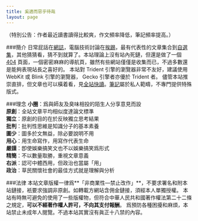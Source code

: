 ```yaml
---
title: 奚適而惡乎待哉
layout: page
---
```

（特別公告：作者最近讀書讀得比較爽，作文頻率降低，筆記頻率提高。）

###簡介
日常屁話在[網誌](/categories#網誌)，電腦技術討論在[挨踢](/categories#挨踢)，最有代表性的文章集合到[自選集](/categories#自選集)，其他猜猜看，猜不到就算了。本站理論上沒有站內死鏈，但還是做了一個 [404](/404) 頁面，一個密密麻麻的導航頁，雖然有些網站僅僅是收集而已，不過多數還是能夠表現站長之喜好的。
本站對 Trident 引擎的瀏覽器非常不友好，建議使用 WebKit 或 Blink 引擎的瀏覽器， Gecko 引擎者亦優於 Trident 者。
儘管本站推崇直排，但文章也可以橫着看，見[全站快讀](/archive)。[筆記](/Notes)屬於私人範疇，不專門提供特殊版式。

###理念
**小圈**：爲與師友及臭味相投的陌生人分享意見而設  
**原創**：全站文章平均相似度達論文標準  
**獨立**：原創的目的在於反映獨立思考結果  
**批判**：批判性思維是知識分子的基本素養  
**圖少**：圖多於文無益，除必要說明不用  
**用心**：用生命寫作，用寫作代表生命  
**嚴謹**：卽使娛樂搞笑文也不以娛樂搞笑爲形式  
**精簡**：不以數量取勝，重視文章意義  
**右派**：認可中體西用，但政治也當屬「用」  
**政治**：草民關懷社會的最佳方式就是理解與分析  

###法律
本站文章版權一律爲**「非商業性—禁止改作」**，不要求署名和附本站鏈接，衹要求強調非原創。如轉載方網站含佣金鏈接，須經本人單獨授權。
本站有時無可避免的使用了一些版權物，但符合中華人民共和國著作權法第二十二條之規定，**可以不經著作權人許可，不向其支付報酬**。
爲預防各種困擾和麻煩，本站禁止未成年人閱覽。不過本站其實沒有眞正十八禁的內容。